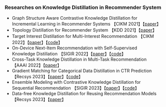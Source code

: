 ### Researches on Knowledge Distillation in Recommender System

- Graph Structure Aware Contrastive Knowledge Distillation for Incremental Learning in Recommender Systems 【CIKM 2021】【[paper](https://dl.acm.org/doi/pdf/10.1145/3459637.3482117)】
- Topology Distillation for Recommender System 【KDD 2021】【[paper](https://arxiv.org/pdf/2106.08700)】
- Target Interest Distillation for Multi-Interest Recommendation 【CIKM 2022】【[paper](https://dl.acm.org/doi/pdf/10.1145/3511808.3557464)】【[code](https://github.com/THUwangcy/ReChorus/tree/CIKM22)】
- On-Device Next-Item Recommendation with Self-Supervised Knowledge Distillation 【SIGIR 2022】【[paper](https://arxiv.org/pdf/2204.11091.pdf)】【[code](https://github.com/xiaxin1998/OD-Rec)】
- Cross-Task Knowledge Distillation in Multi-Task Recommendation 【AAAI 2022】【[paper](https://ojs.aaai.org/index.php/AAAI/article/view/20352/20111)】
- Gradient Matching for Categorical Data Distillation in CTR Prediction 【Recsys 2023】【[paper](https://dl.acm.org/doi/pdf/10.1145/3604915.3608769)】【[code](https://rixwew.github.io/pytorch-fm/)】
- Ensemble Modeling with Contrastive Knowledge Distillation for Sequential Recommendation 【SIGIR 2023】【[paper](https://arxiv.org/pdf/2304.14668.pdf)】【[code](https://github.com/hw-du/EMKD)】
- Data-free Knowledge Distillation for Reusing Recommendation Models 【Recsys 2023】【[paper](https://dl.acm.org/doi/pdf/10.1145/3604915.3608789)】
